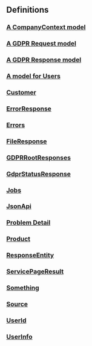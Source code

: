 
<a name="definitions"></a>
## Definitions

<a name="ref-a-companycontext-model"></a>
### [A CompanyContext model](definitions/A_CompanyContext_model.md#a-companycontext-model)

<a name="ref-a-gdpr-request-model"></a>
### [A GDPR Request model](definitions/A_GDPR_Request_model.md#a-gdpr-request-model)

<a name="ref-a-gdpr-response-model"></a>
### [A GDPR Response model](definitions/A_GDPR_Response_model.md#a-gdpr-response-model)

<a name="ref-a-model-for-users"></a>
### [A model for Users](definitions/A_model_for_Users.md#a-model-for-users)

<a name="ref-customer"></a>
### [Customer](definitions/Customer.md#customer)

<a name="ref-errorresponse"></a>
### [ErrorResponse](definitions/ErrorResponse.md#errorresponse)

<a name="ref-errors"></a>
### [Errors](definitions/Errors.md#errors)

<a name="ref-fileresponse"></a>
### [FileResponse](definitions/FileResponse.md#fileresponse)

<a name="ref-gdprrootresponses"></a>
### [GDPRRootResponses](definitions/GDPRRootResponses.md#gdprrootresponses)

<a name="ref-gdprstatusresponse"></a>
### [GdprStatusResponse](definitions/GdprStatusResponse.md#gdprstatusresponse)

<a name="ref-jobs"></a>
### [Jobs](definitions/Jobs.md#jobs)

<a name="ref-jsonapi"></a>
### [JsonApi](definitions/JsonApi.md#jsonapi)

<a name="ref-problem-detail"></a>
### [Problem Detail](definitions/Problem_Detail.md#problem-detail)

<a name="ref-product"></a>
### [Product](definitions/Product.md#product)

<a name="ref-responseentity"></a>
### [ResponseEntity](definitions/ResponseEntity.md#responseentity)

<a name="ref-servicepageresult"></a>
### [ServicePageResult](definitions/ServicePageResult.md#servicepageresult)

<a name="ref-something"></a>
### [Something](definitions/Something.md#something)

<a name="ref-source"></a>
### [Source](definitions/Source.md#source)

<a name="ref-userid"></a>
### [UserId](definitions/UserId.md#userid)

<a name="ref-userinfo"></a>
### [UserInfo](definitions/UserInfo.md#userinfo)


